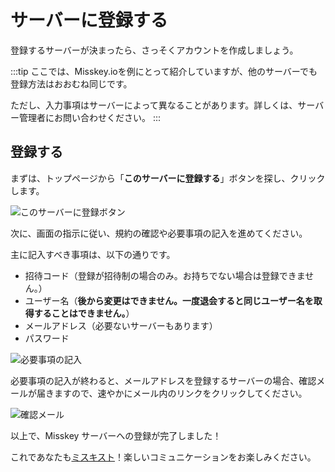# サーバーに登録する

登録するサーバーが決まったら、さっそくアカウントを作成しましょう。

:::tip
ここでは、Misskey.ioを例にとって紹介していますが、他のサーバーでも登録方法はおおむね同じです。

ただし、入力事項はサーバーによって異なることがあります。詳しくは、サーバー管理者にお問い合わせください。
:::

## 登録する

まずは、トップページから「**このサーバーに登録する**」ボタンを探し、クリックします。

![このサーバーに登録ボタン](/img/docs/for-users/onboarding/join-server/1.ja.png)

次に、画面の指示に従い、規約の確認や必要事項の記入を進めてください。

主に記入すべき事項は、以下の通りです。

- 招待コード（登録が招待制の場合のみ。お持ちでない場合は登録できません。）
- ユーザー名（**後から変更はできません。一度退会すると同じユーザー名を取得することはできません。**）
- メールアドレス（必要ないサーバーもあります）
- パスワード

![必要事項の記入](/img/docs/for-users/onboarding/join-server/2.ja.png)

必要事項の記入が終わると、メールアドレスを登録するサーバーの場合、確認メールが届きますので、速やかにメール内のリンクをクリックしてください。

![確認メール](/img/docs/for-users/onboarding/join-server/3.ja.png)

以上で、Misskey サーバーへの登録が完了しました！

これであなたも[ミスキスト](../resources/glossary/#ミスキスト)！楽しいコミュニケーションをお楽しみください。